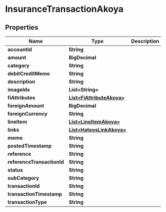 

# InsuranceTransactionAkoya


## Properties

| Name | Type | Description | Notes |
|------------ | ------------- | ------------- | -------------|
|**accountId** | **String** |  |  [optional] |
|**amount** | **BigDecimal** |  |  [optional] |
|**category** | **String** |  |  [optional] |
|**debitCreditMemo** | **String** |  |  [optional] |
|**description** | **String** |  |  [optional] |
|**imageIds** | **List&lt;String&gt;** |  |  [optional] |
|**fiAttributes** | [**List&lt;FiAttributeAkoya&gt;**](FiAttributeAkoya.md) |  |  [optional] |
|**foreignAmount** | **BigDecimal** |  |  [optional] |
|**foreignCurrency** | **String** |  |  [optional] |
|**lineItem** | [**List&lt;LineItemAkoya&gt;**](LineItemAkoya.md) |  |  [optional] |
|**links** | [**List&lt;HateosLinkAkoya&gt;**](HateosLinkAkoya.md) |  |  [optional] |
|**memo** | **String** |  |  [optional] |
|**postedTimestamp** | **String** |  |  [optional] |
|**reference** | **String** |  |  [optional] |
|**referenceTransactionId** | **String** |  |  [optional] |
|**status** | **String** |  |  [optional] |
|**subCategory** | **String** |  |  [optional] |
|**transactionId** | **String** |  |  [optional] |
|**transactionTimestamp** | **String** |  |  [optional] |
|**transactionType** | **String** |  |  [optional] |



